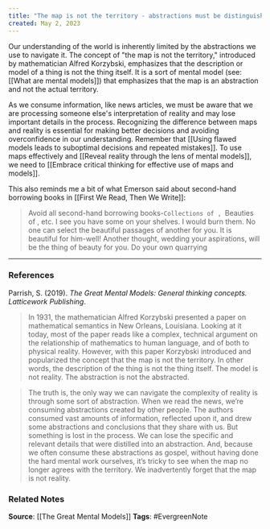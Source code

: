 ```yaml
---
title: "The map is not the territory - abstractions must be distinguished from reality"
created: May 2, 2023
---
```


Our understanding of the world is inherently limited by the abstractions we use to navigate it. The concept of "the map is not the territory," introduced by mathematician Alfred Korzybski, emphasizes that the description or model of a thing is not the thing itself. It is a sort of mental model (see: [[What are mental models]]) that emphasizes that the map is an abstraction and not the actual territory. 

As we consume information, like news articles, we must be aware that we are processing someone else's interpretation of reality and may lose important details in the process. Recognizing the difference between maps and reality is essential for making better decisions and avoiding overconfidence in our understanding. Remember that [[Using flawed models leads to suboptimal decisions and repeated mistakes]]. To use maps effectively and  [[Reveal reality through the lens of mental models]], we need to [[Embrace critical thinking for effective use of maps and models]].

This also reminds me a bit of what Emerson said about second-hand borrowing books in [[First We Read, Then We Write]]:

> Avoid all second-hand borrowing books-`Collections of , `Beauties of , etc. I see you have some on your shelves. I would burn them. No one can select the beautiful passages of another for you. It is beautiful for him-well! Another thought, wedding your aspirations, will be the thing of beauty for you. Do your own quarrying

--- 
### References

Parrish, S. (2019). _The Great Mental Models: General thinking concepts. Latticework Publishing_.

> In 1931, the mathematician Alfred Korzybski presented a paper on mathematical semantics in New Orleans, Louisiana. Looking at it today, most of the paper reads like a complex, technical argument on the relationship of mathematics to human language, and of both to physical reality. However, with this paper Korzybski introduced and popularized the concept that the map is not the territory. In other words, the description of the thing is not the thing itself. The model is not reality. The abstraction is not the abstracted.

> The truth is, the only way we can navigate the complexity of reality is through some sort of abstraction. When we read the news, we’re consuming abstractions created by other people. The authors consumed vast amounts of information, reflected upon it, and drew some abstractions and conclusions that they share with us. But something is lost in the process. We can lose the specific and relevant details that were distilled into an abstraction. And, because we often consume these abstractions as gospel, without having done the hard mental work ourselves, it’s tricky to see when the map no longer agrees with the territory. We inadvertently forget that the map is not reality. 

### Related Notes
**Source**: [[The Great Mental Models]]
**Tags**: #EvergreenNote


